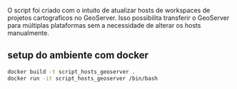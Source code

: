 O script foi criado com o intuito de atualizar hosts de workspaces de projetos cartograficos no GeoServer. Isso possibilita transferir o GeoServer para múltiplas plataformas sem a necessidade de alterar os hosts manualmente.


## setup do ambiente com docker

```bash
docker build -t script_hosts_geoserver .
docker run -it script_hosts_geoserver /bin/bash
```